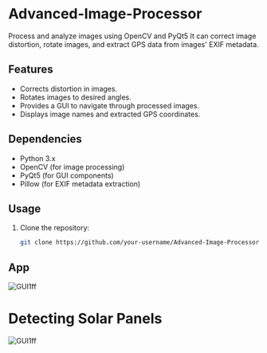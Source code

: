 # Advanced-Image-Processor
Process and analyze images using OpenCV and PyQt5
It can correct image distortion, rotate images, and extract GPS data from images' EXIF metadata.
## Features

- Corrects distortion in images.
- Rotates images to desired angles.
- Provides a GUI to navigate through processed images.
- Displays image names and extracted GPS coordinates.
  
## Dependencies

- Python 3.x
- OpenCV (for image processing)
- PyQt5 (for GUI components)
- Pillow (for EXIF metadata extraction)

## Usage

1. Clone the repository:
   ```bash
   git clone https://github.com/your-username/Advanced-Image-Processor.git

## App

![GUI1ff](img/1.png)



# Detecting Solar Panels
![GUI1ff](img/1.png)

